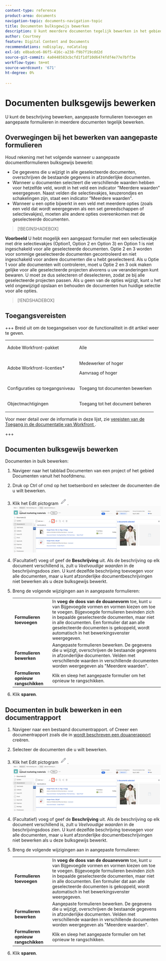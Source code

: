 ```yaml
---
content-type: reference
product-area: documents
navigation-topic: documents-navigation-topic
title: Documenten bulksgewijs bewerken
description: U kunt meerdere documenten tegelijk bewerken in het gebied Documenten.
author: Courtney
feature: Digital Content and Documents
recommendations: noDisplay, noCatalog
exl-id: e8badce6-86f5-416c-a238-f9b7f19cdd2d
source-git-commit: 4a0448583cbcfd1f1df10d6474fdf4e77e7bff3e
workflow-type: tm+mt
source-wordcount: '671'
ht-degree: 0%

---
```


# Documenten bulksgewijs bewerken

U kunt de beschrijving bewerken, aangepaste formulieren toevoegen en aangepaste formulieren in meerdere documenten tegelijk bewerken.

## Overwegingen bij het bewerken van aangepaste formulieren

Houd rekening met het volgende wanneer u aangepaste documentformulieren bulksgewijs bewerkt:

* De gegevens die u wijzigt in alle geselecteerde documenten, overschrijven de bestaande gegevens in afzonderlijke documenten.
* Wanneer u documenten selecteert die verschillende waarden hebben voor hetzelfde veld, wordt in het veld een indicator &quot;Meerdere waarden&quot; weergegeven. Naast velden die selectievakjes, keuzerondjes en schakelingen zijn, staat een indicator &quot;Meerdere waarden&quot;.
* Wanneer u een optie bijwerkt in een veld met meerdere opties (zoals een veld dat wordt weergegeven als een set gereedschappen of selectievakjes), moeten alle andere opties overeenkomen met de geselecteerde documenten.

>[!BEGINSHADEBOX]

**Voorbeeld**
U hebt mogelijk een aangepast formulier met een selectievakje met drie selectievakjes (Option1, Option 2 en Option 3) en Option 1 is niet ingeschakeld voor alle geselecteerde documenten. Optie 2 en 3 worden voor sommige geselecteerde documenten gecontroleerd en niet ingeschakeld voor andere documenten die u hebt geselecteerd. Als u Optie 1 voor alle documenten wilt controleren, moet u Optie 2 en 3 ook maken gelijke voor alle geselecteerde projecten alvorens u uw veranderingen kunt bewaren. U moet ze dus selecteren of deselecteren, zodat ze bij alle geselecteerde projecten passen. Als u geen van de opties wijzigt, kunt u het veld ongewijzigd opslaan en behouden de documenten hun huidige selectie voor alle opties.

>[!ENDSHADEBOX]

## Toegangsvereisten

+++ Breid uit om de toegangseisen voor de functionaliteit in dit artikel weer te geven.

<table style="table-layout:auto"> 
 <col> 
 <col> 
 <tbody> 
  <tr> 
   <td role="rowheader">Adobe Workfront-pakket</td> 
   <td> <p> Alle</p> </td> 
  </tr> 
  <tr> 
   <td role="rowheader">Adobe Workfront-licenties*</td> 
   <td><p>Medewerker of hoger</p> 
   <p>Aanvraag of hoger</p> </td> 
  </tr> 
  <tr> 
   <td role="rowheader">Configuraties op toegangsniveau</td> 
   <td> <p>Toegang tot documenten bewerken</p></td> 
  </tr> 
  <tr> 
   <td role="rowheader">Objectmachtigingen</td> 
   <td> <p>Toegang tot het document beheren</p></td> 
  </tr> 
 </tbody> 
</table>

Voor meer detail over de informatie in deze lijst, zie [ vereisten van de Toegang in de documentatie van Workfront ](/help/quicksilver/administration-and-setup/add-users/access-levels-and-object-permissions/access-level-requirements-in-documentation.md).

+++

## Documenten bulksgewijs bewerken

Documenten in bulk bewerken:

1. Navigeer naar het tabblad Documenten van een project of het gebied Documenten vanuit het hoofdmenu.
1. Druk op Ctrl of cmd op het toetsenbord en selecteer de documenten die u wilt bewerken.
1. Klik het Edit pictogram ![ uitgeven pictogram ](assets/edit-icon.png).
   ![ geef pictogramplaats op pagina uit ](assets/edit-multiple-documents.png)
1. (Facultatief) voeg of geef de **Beschrijving** uit. Als de beschrijving op elk document verschillend is, zult u _Veelvoudige waarden_ in de beschrijvingsdoos zien. U kunt dezelfde beschrijving toevoegen voor alle documenten, maar u kunt afzonderlijke documentbeschrijvingen niet bewerken als u deze bulksgewijs bewerkt.
1. Breng de volgende wijzigingen aan in aangepaste formulieren:

   <table>
    <tr>
    <td><strong>Formulieren toevoegen</strong></td>
    <td>In <strong> voeg de doos van de douanevorm </strong> toe, kunt u van Bijgevoegde vormen en vormen kiezen om toe te voegen. Bijgevoegde formulieren bevinden zich in bepaalde geselecteerde documenten, maar niet in alle documenten. Een formulier dat aan alle geselecteerde documenten is gekoppeld, wordt automatisch in het bewerkingsvenster weergegeven.  </td>
    </tr>
    <tr>
    <td><strong>Formulieren bewerken</strong></td>
    <td>Aangepaste formulieren bewerken. De gegevens die u wijzigt, overschrijven de bestaande gegevens in afzonderlijke documenten. Velden met verschillende waarden in verschillende documenten worden weergegeven als "Meerdere waarden". </td>
    </tr>
    <tr>
    <td><strong>Formulieren opnieuw rangschikken</strong></td>
    <td>Klik en sleep het aangepaste formulier om het opnieuw te rangschikken.</td>
    </tr>
    </table>
1. Klik **sparen**.


## Documenten in bulk bewerken in een documentrapport

1. Navigeer naar een bestaand documentrapport.
of
Creeer een documentrapport zoals die in [ wordt beschreven een douanerapport ](/help/quicksilver/reports-and-dashboards/reports/creating-and-managing-reports/create-custom-report.md) creëren.
1. Selecteer de documenten die u wilt bewerken.
1. Klik het Edit pictogram ![ uitgeven pictogram ](assets/edit-icon.png).
   ![ geef pictogramplaats op pagina uit ](assets/edit-multiple-documents.png)
1. (Facultatief) voeg of geef de **Beschrijving** uit. Als de beschrijving op elk document verschillend is, zult u _Veelvoudige waarden_ in de beschrijvingsdoos zien. U kunt dezelfde beschrijving toevoegen voor alle documenten, maar u kunt afzonderlijke documentbeschrijvingen niet bewerken als u deze bulksgewijs bewerkt.
1. Breng de volgende wijzigingen aan in aangepaste formulieren:

   <table>
    <tr>
    <td><strong>Formulieren toevoegen</strong></td>
    <td>In <strong> voeg de doos van de douanevorm </strong> toe, kunt u van Bijgevoegde vormen en vormen kiezen om toe te voegen. Bijgevoegde formulieren bevinden zich in bepaalde geselecteerde documenten, maar niet in alle documenten. Een formulier dat aan alle geselecteerde documenten is gekoppeld, wordt automatisch in het bewerkingsvenster weergegeven.  </td>
    </tr>
    <tr>
    <td><strong>Formulieren bewerken</strong></td>
    <td>Aangepaste formulieren bewerken. De gegevens die u wijzigt, overschrijven de bestaande gegevens in afzonderlijke documenten. Velden met verschillende waarden in verschillende documenten worden weergegeven als "Meerdere waarden". </td>
    </tr>
    <tr>
    <td><strong>Formulieren opnieuw rangschikken</strong></td>
    <td>Klik en sleep het aangepaste formulier om het opnieuw te rangschikken.</td>
    </tr>
    </table>
1. Klik **sparen**.
